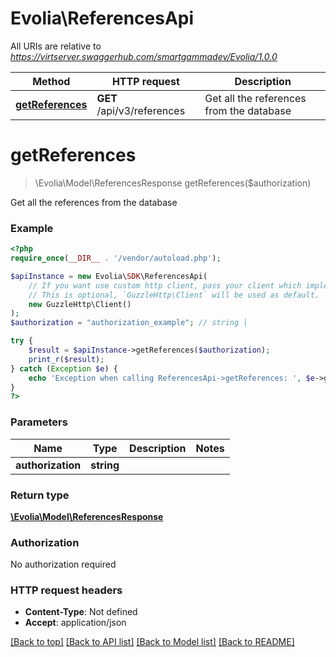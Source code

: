 # Evolia\ReferencesApi

All URIs are relative to *https://virtserver.swaggerhub.com/smartgammadev/Evolia/1.0.0*

Method | HTTP request | Description
------------- | ------------- | -------------
[**getReferences**](ReferencesApi.md#getreferences) | **GET** /api/v3/references | Get all the references from the database

# **getReferences**
> \Evolia\Model\ReferencesResponse getReferences($authorization)

Get all the references from the database

### Example
```php
<?php
require_once(__DIR__ . '/vendor/autoload.php');

$apiInstance = new Evolia\SDK\ReferencesApi(
    // If you want use custom http client, pass your client which implements `GuzzleHttp\ClientInterface`.
    // This is optional, `GuzzleHttp\Client` will be used as default.
    new GuzzleHttp\Client()
);
$authorization = "authorization_example"; // string | 

try {
    $result = $apiInstance->getReferences($authorization);
    print_r($result);
} catch (Exception $e) {
    echo 'Exception when calling ReferencesApi->getReferences: ', $e->getMessage(), PHP_EOL;
}
?>
```

### Parameters

Name | Type | Description  | Notes
------------- | ------------- | ------------- | -------------
 **authorization** | **string**|  |

### Return type

[**\Evolia\Model\ReferencesResponse**](../Model/ReferencesResponse.md)

### Authorization

No authorization required

### HTTP request headers

 - **Content-Type**: Not defined
 - **Accept**: application/json

[[Back to top]](#) [[Back to API list]](../../README.md#documentation-for-api-endpoints) [[Back to Model list]](../../README.md#documentation-for-models) [[Back to README]](../../README.md)

